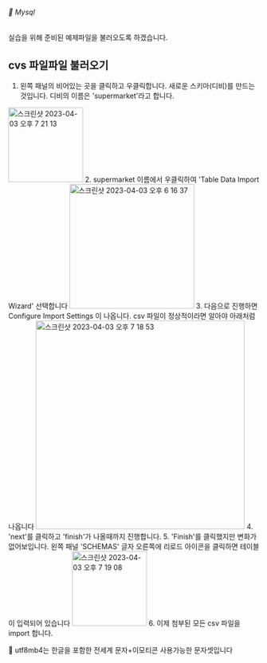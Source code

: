 ###### :cactus:  Mysql
실습을 위해 준비된 예제파일을 불러오도록 하겠습니다.   



## cvs 파일파일 불러오기
1. 왼쪽 패널의 비어있는 곳을 클릭하고 우클릭합니다. 새로운 스키마(디비)를 만드는 것입니다. 디비의 이름은 'supermarket'라고 합니다. 

<img width="150" alt="스크린샷 2023-04-03 오후 7 21 13" src="https://user-images.githubusercontent.com/48478079/229482999-2e57d891-245a-46eb-89c6-b9aa508c048f.png">    
2. supermarket 이름에서 우클릭하여 'Table Data Import Wizard' 선택합니다    
<img width="250" alt="스크린샷 2023-04-03 오후 6 16 37" src="https://user-images.githubusercontent.com/48478079/229484455-bfe605c8-94a3-4dd6-ba37-210670870b1d.png">   
3. 다음으로 진행하면 Configure Import Settings 이 나옵니다. csv 파일이 정상적이라면 알아야 아래처럼 나옵니다    
<img width="419" alt="스크린샷 2023-04-03 오후 7 18 53" src="https://user-images.githubusercontent.com/48478079/229484734-0d020363-c4f1-4a27-bdac-4cb24ed511bc.png">
4. 'next'를 클릭하고 'finish'가 나올때까지 진행합니다.
5. 'Finish'를 클릭했지만 변화가 없어보입니다.   왼쪽 패널 'SCHEMAS' 글자 오른쪽에 리로드 아이콘을 클릭하면 테이블이 입력되어 있습니다  
<img width="150" alt="스크린샷 2023-04-03 오후 7 19 08" src="https://user-images.githubusercontent.com/48478079/229485349-af378c97-fa11-4da7-81a6-ca5813571409.png">
6. 이제 첨부된 모든 csv 파일을 import 합니다.  





📝  utf8mb4는 한글을 포함한 전세계 문자+이모티콘 사용가능한 문자셋입니다 
